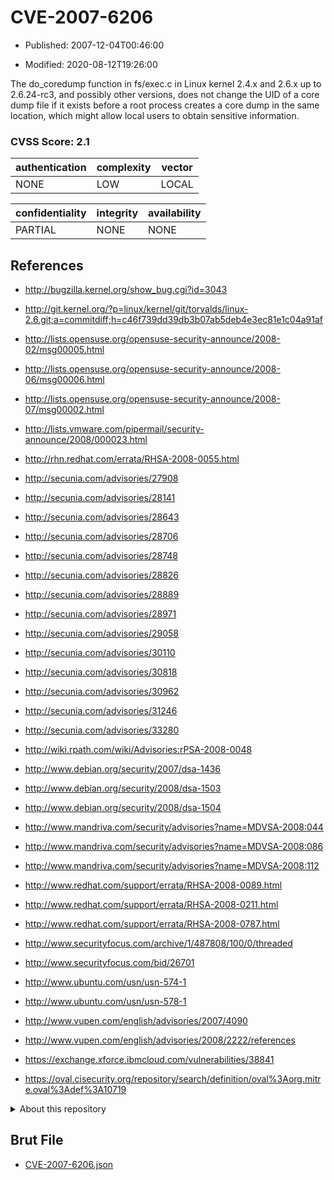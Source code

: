 # CVE-2007-6206

- Published: 2007-12-04T00:46:00

- Modified: 2020-08-12T19:26:00

The do_coredump function in fs/exec.c in Linux kernel 2.4.x and 2.6.x up to 2.6.24-rc3, and possibly other versions, does not change the UID of a core dump file if it exists before a root process creates a core dump in the same location, which might allow local users to obtain sensitive information.

### CVSS Score: **2.1**

| authentication | complexity | vector |
| --- | --- | --- |
| NONE | LOW | LOCAL |

| confidentiality | integrity | availability |
| --- | --- | --- |
| PARTIAL | NONE | NONE |

## References

* http://bugzilla.kernel.org/show_bug.cgi?id=3043

* http://git.kernel.org/?p=linux/kernel/git/torvalds/linux-2.6.git;a=commitdiff;h=c46f739dd39db3b07ab5deb4e3ec81e1c04a91af

* http://lists.opensuse.org/opensuse-security-announce/2008-02/msg00005.html

* http://lists.opensuse.org/opensuse-security-announce/2008-06/msg00006.html

* http://lists.opensuse.org/opensuse-security-announce/2008-07/msg00002.html

* http://lists.vmware.com/pipermail/security-announce/2008/000023.html

* http://rhn.redhat.com/errata/RHSA-2008-0055.html

* http://secunia.com/advisories/27908

* http://secunia.com/advisories/28141

* http://secunia.com/advisories/28643

* http://secunia.com/advisories/28706

* http://secunia.com/advisories/28748

* http://secunia.com/advisories/28826

* http://secunia.com/advisories/28889

* http://secunia.com/advisories/28971

* http://secunia.com/advisories/29058

* http://secunia.com/advisories/30110

* http://secunia.com/advisories/30818

* http://secunia.com/advisories/30962

* http://secunia.com/advisories/31246

* http://secunia.com/advisories/33280

* http://wiki.rpath.com/wiki/Advisories:rPSA-2008-0048

* http://www.debian.org/security/2007/dsa-1436

* http://www.debian.org/security/2008/dsa-1503

* http://www.debian.org/security/2008/dsa-1504

* http://www.mandriva.com/security/advisories?name=MDVSA-2008:044

* http://www.mandriva.com/security/advisories?name=MDVSA-2008:086

* http://www.mandriva.com/security/advisories?name=MDVSA-2008:112

* http://www.redhat.com/support/errata/RHSA-2008-0089.html

* http://www.redhat.com/support/errata/RHSA-2008-0211.html

* http://www.redhat.com/support/errata/RHSA-2008-0787.html

* http://www.securityfocus.com/archive/1/487808/100/0/threaded

* http://www.securityfocus.com/bid/26701

* http://www.ubuntu.com/usn/usn-574-1

* http://www.ubuntu.com/usn/usn-578-1

* http://www.vupen.com/english/advisories/2007/4090

* http://www.vupen.com/english/advisories/2008/2222/references

* https://exchange.xforce.ibmcloud.com/vulnerabilities/38841

* https://oval.cisecurity.org/repository/search/definition/oval%3Aorg.mitre.oval%3Adef%3A10719

<details>
<summary>About this repository</summary> 

  This repository is part of the project [Live Hack CVE](https://github.com/Live-Hack-CVE). Main website can be found [www.live-hack.org](https://www.live-hack.org) 
  
  Made by [Sn0wAlice](https://github.com/Sn0wAlice) for the people that care about security and need to have a feed of the latest CVEs. Hope you enjoy it, don't forget to star the repo and follow me on [Twitter](https://twitter.com/Sn0wAlice) and [Github](https://github.com/Sn0wAlice). And that is my [personnal website](https://www.alice-snow.me/)

  - [Home Page](https://github.com/Live-Hack-CVE)
  - [Framework](https://github.com/Live-Hack-CVE/cve-framework)
  - [CVE database](https://github.com/Live-Hack-CVE/full_database)
  - [Changelog](https://github.com/Live-Hack-CVE/Changelog)
</details>

## Brut File

* [CVE-2007-6206.json](https://raw.githubusercontent.com/Live-Hack-CVE/full_database/main/cves/2007/CVE-2007-6206.json)

